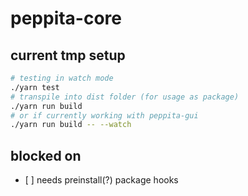 # peppita-core

## current tmp setup

```sh
# testing in watch mode
./yarn test
# transpile into dist folder (for usage as package)
./yarn run build
# or if currently working with peppita-gui
./yarn run build -- --watch
```

## blocked on

- [ ] needs preinstall(?) package hooks
